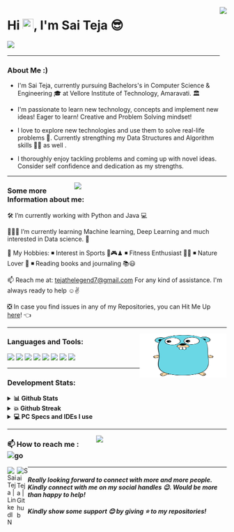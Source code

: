 <a href="https://samujjwaal.tech/"><img src="https://github.com/samujjwaal/samujjwaal/raw/master/etc/coffee.png" align="right" height="200" /></a>
# Hi <img src="https://media.giphy.com/media/hvRJCLFzcasrR4ia7z/giphy.gif" height="25px" width="25px" >, I'm Sai Teja 😎 

<p align=left>

<img height="25" src="https://komarev.com/ghpvc/?username=teja-1403&color=brightgreen" />
<a href="https://github.com/teja-1403">
</a>
</p>

---
### About Me :)

- I'm Sai Teja, currently pursuing Bachelors's in Computer Science & Engineering 🎓 at Vellore Institute of Technology, Amaravati. 🏛

- I'm passionate to learn new technology, concepts and implement new ideas!
 Eager to learn!
 Creative and Problem Solving mindset!

 - I love to explore new technologies and use them to solve real-life problems 🤖. Currently strengthing my Data Structures and Algorithm skills 👨‍🔬 as well .

-  I thoroughly enjoy tackling problems and coming up with novel ideas. Consider self confidence and dedication as my strengths.

---
<img align="right" src="https://user-images.githubusercontent.com/507615/90595977-95e70e80-e220-11ea-864a-6a61adaff212.png" width="350">

### Some more Information about me:
🛠 I’m currently working with Python and Java 💻

👨🏻‍💻 I’m currently learning  Machine learning, Deep Learning and much interested in Data science. 🤙

🎈 My Hobbies:
              ◾ Interest in Sports 🏀🎮♟
              ◾ Fitness Enthusiast 💪🏻
              ◾ Nature Lover 🌴
              ◾ Reading books and journaling 📚😃

📫 Reach me at: tejathelegend7@gmail.com  For any kind of assistance. I'm always ready to help ☺✌

❎ In case you find issues in any of my Repositories, you can Hit Me Up [here](https://github.com/teja-1403/teja-1403/issues)! 👈

---

<img align="right" src="https://raw.githubusercontent.com/devicons/devicon/master/icons/go/go-original.svg" alt="go" width="200" height="100"/>

### Languages and Tools:

<code><img height="30" src="https://img.icons8.com/color/48/000000/python--v1.png"/></code>
<code><img height="30" src="https://pythonforfinance.net/wp-content/uploads/2019/07/Jupyter.jpg"/></code>
<code><img height="30" src="https://img.icons8.com/color/48/000000/visual-studio-code-2019.png"/></code>
<code><img height="30" src="https://img.icons8.com/color/48/000000/artificial-intelligence.png"/></code>
<code><img height="30" src="https://img.icons8.com/color/48/000000/git.png"/></code>
<code><img height="30" src="https://img.icons8.com/fluent/48/000000/github.png"/></code>
<code><img height="30" src="https://img.icons8.com/fluent/48/000000/mysql-logo.png"/></code>
<code><img height="30" src="https://img.icons8.com/fluent/48/000000/microsoft-powerpoint-2019.png"/></code>

---

### Development Stats:

<details>	
  <summary><b>📊 Github Stats </b></summary><br/><br/>
	<img height="210em" src="https://github-readme-stats.vercel.app/api?username=teja-1403&show_icons=true&theme=vue"/></br>
</details>

<details>	
  <summary><b>💥 Github Streak </b></summary>
  <img src = "https://github-readme-streak-stats.herokuapp.com/?user=teja-1403&line_height=50&hide_border=true&theme=buefy">
</details>

<details>	
  <br/>
  <summary><b>💻 PC Specs and IDEs I use </b></summary>
  	<ul>
      <li><b>OS:</b> Windows 11 Home Single Language  </li>
	    <li><b>Laptop: </b> MSI i5-9300H CPU, GTX 1050</li>
  	  <li><b>Browser: </b> Google Chrome/Opera GX </li>
	    <li><b>Code Editor:</b>  VSCode, Google Colab, Jupyter Notebook  
   </li>
	</ul>	
</details>

---

<img align="right" src="https://intro.rustbridge.com/img/ferris.gif" width="300">



### 📫 How to reach me : <img src="https://media0.giphy.com/media/jqNPzdTTxQfOgOqpO4/source.gif" alt="go" width="50" height="50"/>

<a href="https://www.linkedin.com/in/saiteja1403/">
  <img align="left"  alt="Sai Teja | LinkedIN" width="22px" src="https://raw.githubusercontent.com/peterthehan/peterthehan/master/assets/linkedin.svg" />
</a>

<a href="https://github.com/teja-1403">
  <img align="left" alt="Sai Teja | Github" width="25px" src="https://cdn.jsdelivr.net/npm/simple-icons@v3/icons/github.svg" />
</a>

---
	
#### *Really looking forward to connect with more and more people. Kindly connect with me on my social handles 😉. Would be more than happy to help!* 
	
#### *Kindly show some support 😊 by giving ⭐ to my repositories!*
	
 
 

